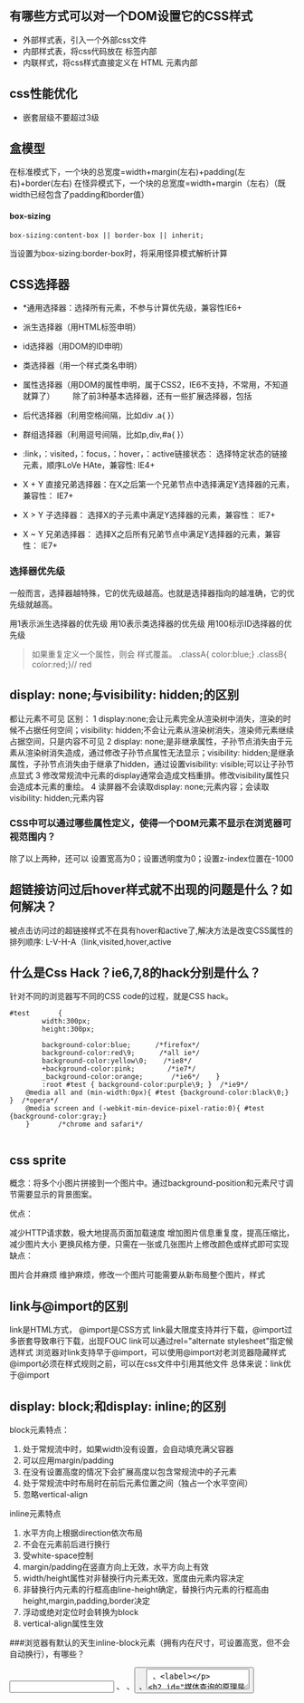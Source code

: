 ## 有哪些方式可以对一个DOM设置它的CSS样式

- 外部样式表，引入一个外部css文件
- 内部样式表，将css代码放在 <head> 标签内部
- 内联样式，将css样式直接定义在 HTML 元素内部

## css性能优化
- 嵌套层级不要超过3级

## 盒模型
在标准模式下，一个块的总宽度=width+margin(左右)+padding(左右)+border(左右)
在怪异模式下，一个块的总宽度=width+margin（左右）（既width已经包含了padding和border值）
#### box-sizing
```
box-sizing:content-box || border-box || inherit;
```
当设置为box-sizing:border-box时，将采用怪异模式解析计算

## CSS选择器
- *通用选择器：选择所有元素，不参与计算优先级，兼容性IE6+
- 派生选择器（用HTML标签申明）
- id选择器（用DOM的ID申明）
- 类选择器（用一个样式类名申明）
- 属性选择器（用DOM的属性申明，属于CSS2，IE6不支持，不常用，不知道就算了）
　　除了前3种基本选择器，还有一些扩展选择器，包括

- 后代选择器（利用空格间隔，比如div .a{  }）
- 群组选择器（利用逗号间隔，比如p,div,#a{  }）
- :link，：visited，：focus，：hover，：active链接状态： 选择特定状态的链接元素，顺序LoVe HAte，兼容性: IE4+
- X + Y 直接兄弟选择器：在X之后第一个兄弟节点中选择满足Y选择器的元素，兼容性： IE7+
- X > Y 子选择器： 选择X的子元素中满足Y选择器的元素，兼容性： IE7+
- X ~ Y 兄弟选择器： 选择X之后所有兄弟节点中满足Y选择器的元素，兼容性： IE7+
### 选择器优先级

一般而言，选择器越特殊，它的优先级越高。也就是选择器指向的越准确，它的优先级就越高。

用1表示派生选择器的优先级
用10表示类选择器的优先级
用100标示ID选择器的优先级

> 如果重复定义一个属性，则会 样式覆盖。 .classA{ color:blue;} .classB{ color:red;}// red
## display: none;与visibility: hidden;的区别
都让元素不可见
区别：
1 display:none;会让元素完全从渲染树中消失，渲染的时候不占据任何空间；visibility: hidden;不会让元素从渲染树消失，渲染师元素继续占据空间，只是内容不可见
2 display: none;是非继承属性，子孙节点消失由于元素从渲染树消失造成，通过修改子孙节点属性无法显示；visibility: hidden;是继承属性，子孙节点消失由于继承了hidden，通过设置visibility: visible;可以让子孙节点显式
3 修改常规流中元素的display通常会造成文档重排。修改visibility属性只会造成本元素的重绘。
4 读屏器不会读取display: none;元素内容；会读取visibility: hidden;元素内容
### CSS中可以通过哪些属性定义，使得一个DOM元素不显示在浏览器可视范围内？　　
除了以上两种，还可以 设置宽高为0；设置透明度为0；设置z-index位置在-1000

## 超链接访问过后hover样式就不出现的问题是什么？如何解决？

被点击访问过的超链接样式不在具有hover和active了,解决方法是改变CSS属性的排列顺序: L-V-H-A（link,visited,hover,active

## 什么是Css Hack？ie6,7,8的hack分别是什么？

针对不同的浏览器写不同的CSS code的过程，就是CSS hack。

```
#test       {   
        width:300px;   
        height:300px;   
          
        background-color:blue;      /*firefox*/
        background-color:red\9;      /*all ie*/
        background-color:yellow\0;    /*ie8*/
        +background-color:pink;        /*ie7*/
        _background-color:orange;       /*ie6*/    }  
        :root #test { background-color:purple\9; }  /*ie9*/
    @media all and (min-width:0px){ #test {background-color:black\0;} }  /*opera*/
    @media screen and (-webkit-min-device-pixel-ratio:0){ #test {background-color:gray;} 
    }       /*chrome and safari*/
    
```
## css sprite
概念：将多个小图片拼接到一个图片中。通过background-position和元素尺寸调节需要显示的背景图案。

优点：

减少HTTP请求数，极大地提高页面加载速度
增加图片信息重复度，提高压缩比，减少图片大小
更换风格方便，只需在一张或几张图片上修改颜色或样式即可实现
缺点：

图片合并麻烦
维护麻烦，修改一个图片可能需要从新布局整个图片，样式

## link与@import的区别
link是HTML方式， @import是CSS方式
link最大限度支持并行下载，@import过多嵌套导致串行下载，出现FOUC
link可以通过rel="alternate stylesheet"指定候选样式
浏览器对link支持早于@import，可以使用@import对老浏览器隐藏样式
@import必须在样式规则之前，可以在css文件中引用其他文件
总体来说：link优于@import

## display: block;和display: inline;的区别
block元素特点：

1. 处于常规流中时，如果width没有设置，会自动填充满父容器 
2. 可以应用margin/padding 
3. 在没有设置高度的情况下会扩展高度以包含常规流中的子元素 
4. 处于常规流中时布局时在前后元素位置之间（独占一个水平空间） 
5. 忽略vertical-align

inline元素特点

1. 水平方向上根据direction依次布局 
2. 不会在元素前后进行换行 
3. 受white-space控制 
4. margin/padding在竖直方向上无效，水平方向上有效 
5. width/height属性对非替换行内元素无效，宽度由元素内容决定 
6. 非替换行内元素的行框高由line-height确定，替换行内元素的行框高由height,margin,padding,border决定 
7. 浮动或绝对定位时会转换为block 
8. vertical-align属性生效

###浏览器有默认的天生inline-block元素（拥有内在尺寸，可设置高宽，但不会自动换行），有哪些？

<input> 、<img> 、<button> 、<textarea> 、<label>

## 媒体查询的原理是什么
**媒体查询包含一个可选的媒体类型和**
满足CSS3规范的条件下，包含零个或多个表达式，这些表达式描述了媒体特征，最终会被解析为true或false。如果媒体查询中**指定的媒体类型匹配展示文档所使用的设备类型**，并且所有的表达式的值都是true，那么该媒体查询的结果为true.

## css渲染规则
从右到左的渲染
```
.nav h3 a{font-size: 14px;}
```
首先找到所有的a，沿着a的父元素查找h3，然后再沿着h3，查找.nav。中途找到了符合匹配规则的节点就加入结果集。如果找到根元素html都没有匹配，则不再遍历这条路径，从下一个a开始重复这个查找匹配（只要页面上有多个最右节点为a）。

## px, em, rem
px是固定的。
em的值并不是固定的；em会继承父级元素的字体大小。
rem 相对的是HTML根元素的大小。
## 什么是FOUC?如何避免
Flash Of Unstyled Content：用户定义样式表加载之前浏览器使用默认样式显示文档，用户样式加载渲染之后再从新显示文档，造成页面闪烁。解决方法：把样式表放到文档的head

## 外边距折叠(collapsing margins)
毗邻的两个或多个margin会合并成一个margin，叫做外边距折叠。规则如下：

1.两个或多个毗邻的普通流中的块元素垂直方向上的margin会折叠
2.浮动元素/inline-block元素/绝对定位元素的margin不会和垂直方向上的其他元素的margin折叠
3.创建了块级格式化上下文的元素，不会和它的子元素发生margin折叠
4.元素自身的margin-bottom和margin-top相邻时也会折叠

## rgba()和opacity的透明效果有什么不同？

　rgba()和opacity都能实现透明效果，但最大的不同是opacity作用于元素，以及元素内的所有内容的透明度，

　而rgba()只作用于元素的颜色或其背景色

## css中可以让文字在垂直和水平方向上重叠的两个属性是什么？

　垂直方向：line-height

　水平方向：letter-spacing
> letter-spacing的妙用: 可以用于消除inline-block元素间的换行符空格间隙问题。

## 如何垂直居中一个浮动元素
```
// 方法一：已知元素的高宽
 2 
 3 #div1{
 4     background-color:#6699FF;
 5     width:200px;
 6     height:200px;
 7 
 8     position: absolute;        //父元素需要相对定位
 9     top: 50%;
10     left: 50%;
11     margin-top:-100px ;   //二分之一的height，width
12     margin-left: -100px;
13     }
14 
15 //方法二:
16 
17   #div1{
18     width: 200px;
19     height: 200px;
20     background-color: #6699FF;
21 
22     margin:auto;
23     position: absolute;        //父元素需要相对定位
24     left: 0;
25     top: 0;
26     right: 0;
27     bottom: 0;
28     }
```
### 如何垂直居中一个<img>
```
#container     //<img>的容器设置如下
{
    display:table-cell;
    text-align:center;
    vertical-align:middle;
}
```